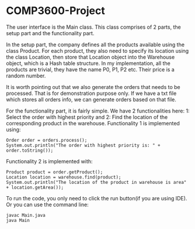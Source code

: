 # COMP3600-Project


The user interface is the Main class. This class comprises of 2 parts, the setup part and the
functionality part. 

In the setup part, the company defines all the products available using the class Product. For each 
product, they also need to specify its location using the class Location, then store that Location
object into the Warehouse object, which is a Hash table structure. In my implementation, all the 
products are trivial, they have the name P0, P1, P2 etc. Their price is a random number.

It is worth pointing out that we also generate the orders that needs to be processed. That is for
demonstration purpose only. If we have a txt file which stores all orders info, we can generate 
orders based on that file.

For the functionality part, it is fairly simple. We have 2 functionalities here: 1: Select the order
with highest priority and 2: Find the location of the corresponding product in the warehouse.
Functionality 1 is implemented using: 
```
Order order = orders.process();
System.out.println("The order with highest priority is: " + order.toString());
```

Functionality 2 is implemented with:
```
Product product = order.getProduct();
Location location = warehouse.find(product);
System.out.println("The location of the product in warehouse is area" + location.getArea());
```

To run the code, you only need to click the run button(if you are using IDE). Or you can use the
command line:
```
javac Main.java
java Main
```

